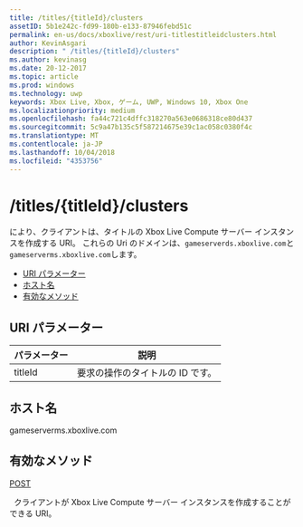 ```yaml
---
title: /titles/{titleId}/clusters
assetID: 5b1e242c-fd99-180b-e133-87946febd51c
permalink: en-us/docs/xboxlive/rest/uri-titlestitleidclusters.html
author: KevinAsgari
description: " /titles/{titleId}/clusters"
ms.author: kevinasg
ms.date: 20-12-2017
ms.topic: article
ms.prod: windows
ms.technology: uwp
keywords: Xbox Live, Xbox, ゲーム, UWP, Windows 10, Xbox One
ms.localizationpriority: medium
ms.openlocfilehash: fa44c721c4dffc318270a563e0686318ce80d437
ms.sourcegitcommit: 5c9a47b135c5f587214675e39c1ac058c0380f4c
ms.translationtype: MT
ms.contentlocale: ja-JP
ms.lasthandoff: 10/04/2018
ms.locfileid: "4353756"
---
```

# <a name="titlestitleidclusters"></a>/titles/{titleId}/clusters
により、クライアントは、タイトルの Xbox Live Compute サーバー インスタンスを作成する URI。 これらの Uri のドメインは、`gameserverds.xboxlive.com`と`gameserverms.xboxlive.com`します。
 
  * [URI パラメーター](#ID4EU)
  * [ホスト名](#ID4EIB)
  * [有効なメソッド](#ID4EPB)
 
<a id="ID4EU"></a>

 
## <a name="uri-parameters"></a>URI パラメーター
 
| パラメーター| 説明| 
| --- | --- | 
| titleId| 要求の操作のタイトルの ID です。| 
  
<a id="ID4EIB"></a>

 
## <a name="host-name"></a>ホスト名
 
gameserverms.xboxlive.com
  
<a id="ID4EPB"></a>

 
## <a name="valid-methods"></a>有効なメソッド
  
[POST](uri-titlestitleidclusters-post.md)
 
&nbsp;&nbsp;クライアントが Xbox Live Compute サーバー インスタンスを作成することができる URI。
   